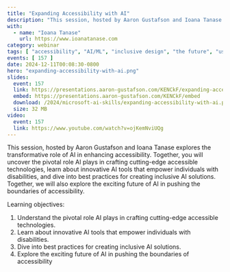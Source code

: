 ```yaml
---
title: "Expanding Accessibility with AI"
description: "This session, hosted by Aaron Gustafson and Ioana Tanase explores the transformative role of AI in enhancing accessibility. Together, you will uncover the pivotal role AI plays in crafting cutting-edge accessible technologies, learn about innovative AI tools that empower individuals with disabilities, and dive into best practices for creating inclusive AI solutions. Together, we will also explore the exciting future of AI in pushing the boundaries of accessibility."
with:
  - name: "Ioana Tanase"
    url: https://www.ioanatanase.com
category: webinar
tags: [ "accessibility", "AI/ML", "inclusive design", "the future", "user experience", "voice UX" ]
events: [ 157 ]
date: 2024-12-11T00:08:30-0800
hero: "expanding-accessibility-with-ai.png"
slides:
  event: 157
  link: https://presentations.aaron-gustafson.com/KENCkF/expanding-accessibility-with-ai
  embed: https://presentations.aaron-gustafson.com/KENCkF/embed
  download: /2024/microsoft-ai-skills/expanding-accessibility-with-ai.pdf
  size: 32 MB
video:
  event: 157
  link: https://www.youtube.com/watch?v=ojKemNviUQg
---
```


This session, hosted by Aaron Gustafson and Ioana Tanase explores the transformative role of AI in enhancing accessibility. Together, you will uncover the pivotal role AI plays in crafting cutting-edge accessible technologies, learn about innovative AI tools that empower individuals with disabilities, and dive into best practices for creating inclusive AI solutions. Together, we will also explore the exciting future of AI in pushing the boundaries of accessibility.

Learning objectives:

1. Understand the pivotal role AI plays in crafting cutting-edge accessible technologies.
2. Learn about innovative AI tools that empower individuals with disabilities.
3. Dive into best practices for creating inclusive AI solutions.
4. Explore the exciting future of AI in pushing the boundaries of accessibility